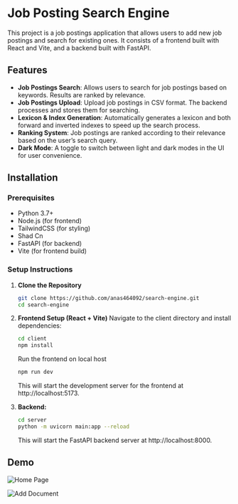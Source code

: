 # Job Posting Search Engine

This project is a job postings application that allows users to add new job postings and search for existing ones. It consists of a frontend built with React and Vite, and a backend built with FastAPI.


## Features

- **Job Postings Search**: Allows users to search for job postings based on keywords. Results are ranked by relevance.
- **Job Postings Upload**: Upload job postings in CSV format. The backend processes and stores them for searching.
- **Lexicon & Index Generation**: Automatically generates a lexicon and both forward and inverted indexes to speed up the search process.
- **Ranking System**: Job postings are ranked according to their relevance based on the user’s search query.
- **Dark Mode**: A toggle to switch between light and dark modes in the UI for user convenience.

## Installation

### Prerequisites

- Python 3.7+
- Node.js (for frontend)
- TailwindCSS (for styling)
- Shad Cn
- FastAPI (for backend)
- Vite (for frontend build)

### Setup Instructions

1. **Clone the Repository**

   ```bash
   git clone https://github.com/anas464092/search-engine.git
   cd search-engine
   ```

2. **Frontend Setup (React + Vite)**
    Navigate to the client directory and install dependencies:

    ```bash
    cd client
    npm install
    ```
    Run the frontend on local host
    ```bash
    npm run dev
    ```

    This will start the development server for the frontend at http://localhost:5173.

3. **Backend:**

    ```bash
    cd server
    python -m uvicorn main:app --reload
    ```
    This will start the FastAPI backend server at http://localhost:8000.


## Demo

![Home Page](https://res.cloudinary.com/dl0xxcavw/image/upload/v1735138550/Screenshot_2024-12-25_195324_e5muvo.png)

![Add Document](https://res.cloudinary.com/dl0xxcavw/image/upload/v1735138691/Screenshot_2024-12-25_195756_rrgvco.png)
